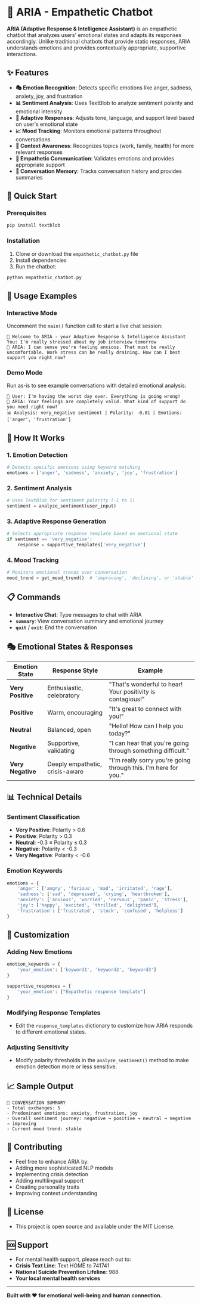 # 🤖 ARIA - Empathetic Chatbot
**ARIA (Adaptive Response & Intelligence Assistant)** is an empathetic chatbot that analyzes users' emotional states and adapts its responses accordingly. Unlike traditional chatbots that provide static responses, ARIA understands emotions and provides contextually appropriate, supportive interactions.

## ✨ Features
- **🎭 Emotion Recognition**: Detects specific emotions like anger, sadness, anxiety, joy, and frustration
- **📊 Sentiment Analysis**: Uses TextBlob to analyze sentiment polarity and emotional intensity
- **🔄 Adaptive Responses**: Adjusts tone, language, and support level based on user's emotional state
- **📈 Mood Tracking**: Monitors emotional patterns throughout conversations
- **🎯 Context Awareness**: Recognizes topics (work, family, health) for more relevant responses
- **💙 Empathetic Communication**: Validates emotions and provides appropriate support
- **📝 Conversation Memory**: Tracks conversation history and provides summaries

## 🚀 Quick Start
### Prerequisites

```bash
pip install textblob
```

### Installation
1. Clone or download the `empathetic_chatbot.py` file
2. Install dependencies
3. Run the chatbot:

```bash
python empathetic_chatbot.py
```

## 💬 Usage Examples

### Interactive Mode
Uncomment the `main()` function call to start a live chat session:

```
🤖 Welcome to ARIA - your Adaptive Response & Intelligence Assistant
You: I'm really stressed about my job interview tomorrow
🤖 ARIA: I can sense you're feeling anxious. That must be really uncomfortable. Work stress can be really draining. How can I best support you right now?
```

### Demo Mode
Run as-is to see example conversations with detailed emotional analysis:

```
👤 User: I'm having the worst day ever. Everything is going wrong!
🤖 ARIA: Your feelings are completely valid. What kind of support do you need right now?
📊 Analysis: very_negative sentiment | Polarity: -0.81 | Emotions: ['anger', 'frustration']
```

## 🎯 How It Works

### 1. Emotion Detection
```python
# Detects specific emotions using keyword matching
emotions = ['anger', 'sadness', 'anxiety', 'joy', 'frustration']
```

### 2. Sentiment Analysis
```python
# Uses TextBlob for sentiment polarity (-1 to 1)
sentiment = analyze_sentiment(user_input)
```

### 3. Adaptive Response Generation
```python
# Selects appropriate response template based on emotional state
if sentiment == 'very_negative':
    response = supportive_templates['very_negative']
```

### 4. Mood Tracking
```python
# Monitors emotional trends over conversation
mood_trend = get_mood_trend()  # 'improving', 'declining', or 'stable'
```

## 📋 Commands

- **Interactive Chat**: Type messages to chat with ARIA
- **`summary`**: View conversation summary and emotional journey
- **`quit`** / **`exit`**: End the conversation

## 🎭 Emotional States & Responses

| Emotion State | Response Style | Example |
|---------------|----------------|---------|
| **Very Positive** | Enthusiastic, celebratory | "That's wonderful to hear! Your positivity is contagious!" |
| **Positive** | Warm, encouraging | "It's great to connect with you!" |
| **Neutral** | Balanced, open | "Hello! How can I help you today?" |
| **Negative** | Supportive, validating | "I can hear that you're going through something difficult." |
| **Very Negative** | Deeply empathetic, crisis-aware | "I'm really sorry you're going through this. I'm here for you." |

## 📊 Technical Details

### Sentiment Classification
- **Very Positive**: Polarity > 0.6
- **Positive**: Polarity > 0.3
- **Neutral**: -0.3 ≤ Polarity ≤ 0.3
- **Negative**: Polarity < -0.3
- **Very Negative**: Polarity < -0.6

### Emotion Keywords
```python
emotions = {
    'anger': ['angry', 'furious', 'mad', 'irritated', 'rage'],
    'sadness': ['sad', 'depressed', 'crying', 'heartbroken'],
    'anxiety': ['anxious', 'worried', 'nervous', 'panic', 'stress'],
    'joy': ['happy', 'excited', 'thrilled', 'delighted'],
    'frustration': ['frustrated', 'stuck', 'confused', 'helpless']
}
```

## 🔧 Customization

### Adding New Emotions
```python
emotion_keywords = {
    'your_emotion': ['keyword1', 'keyword2', 'keyword3']
}

supportive_responses = {
    'your_emotion': ["Empathetic response template"]
}
```

### Modifying Response Templates
- Edit the `response_templates` dictionary to customize how ARIA responds to different emotional states.

### Adjusting Sensitivity
- Modify polarity thresholds in the `analyze_sentiment()` method to make emotion detection more or less sensitive.

## 📈 Sample Output
```
📝 CONVERSATION SUMMARY
- Total exchanges: 5
- Predominant emotions: anxiety, frustration, joy
- Overall sentiment journey: negative → positive → neutral → negative → improving
- Current mood trend: stable
```

## 🤝 Contributing
- Feel free to enhance ARIA by:
- Adding more sophisticated NLP models
- Implementing crisis detection
- Adding multilingual support
- Creating personality traits
- Improving context understanding

## 📄 License
- This project is open source and available under the MIT License.

## 🆘 Support
- For mental health support, please reach out to:
- **Crisis Text Line**: Text HOME to 741741
- **National Suicide Prevention Lifeline**: 988
- **Your local mental health services**

---

**Built with ❤️ for emotional well-being and human connection.**
